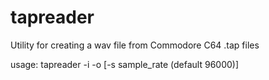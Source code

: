 # tapreader

Utility for creating a wav file from Commodore C64 .tap files

usage:
tapreader -i <tap-file> -o <wav-file> [-s sample_rate (default 96000)]
